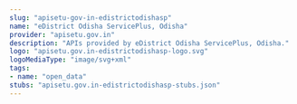```yaml
---
slug: "apisetu-gov-in-edistrictodishasp"
name: "eDistrict Odisha ServicePlus, Odisha"
provider: "apisetu.gov.in"
description: "APIs provided by eDistrict Odisha ServicePlus, Odisha."
logo: "apisetu.gov.in-edistrictodishasp-logo.svg"
logoMediaType: "image/svg+xml"
tags:
- name: "open_data"
stubs: "apisetu.gov.in-edistrictodishasp-stubs.json"
---
```

